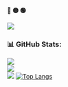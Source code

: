 <p align="left"><b><terminal>🔴 🟡 🟢</terminal></b></p>
<img align="center" src="https://readme-typing-svg.demolab.com?font=Noto+Sans&size=22&pause=1000&color=F7F7F7&background=000000&center=false&vCenter=true&width=440&lines=%24+HEY%2C+MIRAI+KURIYAMA+HERE+%3A)" />

### 📊 GitHub Stats:
![](https://github-readme-stats.vercel.app/api?username=M1r41D3v&theme=dark&hide_border=false&include_all_commits=true&count_private=true)<br/>
![](https://github-readme-streak-stats.herokuapp.com/?user=M1r41D3v&theme=dark&hide_border=false)<br/>
![](https://github-readme-stats.vercel.app/api/top-langs/username=M1r41D3v&theme=dark&hide_border=false&include_all_commits=true&count_private=true&layout=compact)
[![Top Langs](https://github-readme-stats.vercel.app/api/top-langs/?username=M1r41D3v&layout=pie)](https://github.com/anuraghazra/github-readme-stats)
<!---
M1r41D3v/M1r41D3v is a ✨ special ✨ repository because its `README.md` (this file) appears on your GitHub profile.
You can click the Preview link to take a look at your changes.
--->
